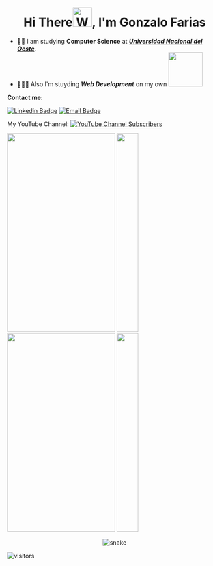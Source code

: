 <h1 align="center">Hi There<img src="https://raw.githubusercontent.com/nixin72/nixin72/master/wave.gif" 
         alt="Waving hand animated gif"
         height="45"
         width="45" />, I'm Gonzalo Farias</h1> 
         
- 👨‍🎓 I am studying **Computer Science** at [***Universidad Nacional del Oeste***](http://www.uno.edu.ar). 
- 👨🏻‍💻 Also I'm stuyding ***Web Development*** on my own <!--                      -->          <img height="80px" width="80px" src="https://i.imgur.com/jqF387k.png"
 href="https://imgur.com/jqF387k">

**Contact me:** 

[![Linkedin Badge](https://img.shields.io/badge/-LinkedIn-0075b5?style=for-the-badge&logo=Linkedin&logoWidth=20)](https://www.linkedin.com/in/gonzalofarias/)
<a href="mailto:gonzaxeneize01@gmail.com" target="_blank">![Email Badge](https://img.shields.io/badge/-Mail-blue?style=for-the-badge&logo=appveyor)<a/>
         
My YouTube Channel: <a href="https://www.youtube.com/channel/UCK1VdZqOxHVkPQvrgRKFG9g" target="_blank">![YouTube Channel Subscribers](https://img.shields.io/youtube/channel/subscribers/UCK1VdZqOxHVkPQvrgRKFG9g)<a/>

<img height="464px" width="253px" src="https://i.imgur.com/w1NLzDm.gif"
 href="https://imgur.com/w1NLzDm">
<img height="464px" width="50px" src="https://i.imgur.com/OiAMUf1.gif"
 href="https://imgur.com/OiAMUf1">   <img height="464px" width="253px" src="https://i.imgur.com/SdgQDmH.gif"
 href="https://imgur.com/SdgQDmH"> 
<img height="464px" width="50px" src="https://i.imgur.com/AOL7m1X.gif"
 href="https://imgur.com/AOL7m1X">         
         

<p align="center"><img src='https://svgshare.com/i/aru.svg' title='snake'/><p/>

![visitors](https://visitor-badge.glitch.me/badge?page_id=GonzaFarias.visitor-badge.issue.1)



<!-- ![YouTube Channel Views](https://img.shields.io/github/followers/francopig?color=d&label=boludos%20que%20me%20siguen&logoColor=d&style=social) -->
